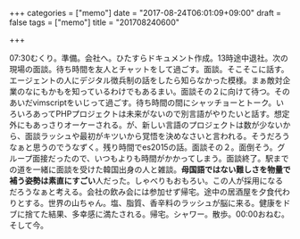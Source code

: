 +++
categories = ["memo"]
date = "2017-08-24T06:01:09+09:00"
draft = false
tags = ["memo"]
title = "201708240600"

+++

07:30むくり。準備。会社へ。ひたすらドキュメント作成。13時途中退社。次の現場の面談。待ち時間を友人とチャットをして過ごす。面談。そこそこに話す。エージェントの人にデジタル徴兵制の話をしたら知らなかった模様。まぁ敵対企業のなにもかもを知っているわけでもあるまい。面談その２に向けて待つ。そのあいだvimscriptをいじって過ごす。待ち時間の間にシャッチョーとトーク。いろいろあってPHPプロジェクトは未来がないので別言語がやりたいと話す。想定外にもあっさりオーケーされる。が、新しい言語のプロジェクトは数が少ないから、面談ラッシュや最初がキツいから覚悟を決めなさいと言われる。そうだろうなぁと思うのでうなずく。残り時間でes2015の話。面談その２。面倒そう。グループ面接だったので、いつもよりも時間がかかってしまう。面談終了。駅までの道を一緒に面談を受けた韓国出身の人と雑談。**母国語ではない難しさを物量で補う姿勢は素直にすごい**人だった。しゃべりもおもろい。この人が採用になるだろうなぁと考える。会社の飲み会には参加せず帰宅。途中の居酒屋を夕食代わりとする。世界の山ちゃん。塩、脂質、香辛料のラッシュが脳に来る。健康をドブに捨てた結果、多幸感に満たされる。帰宅。シャワー。散歩。00:00おねむ。そして今。
